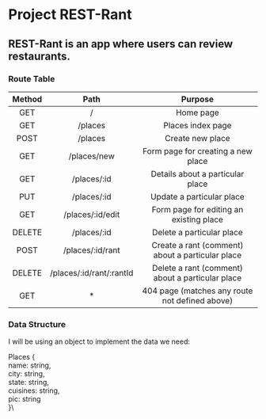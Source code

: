 # Project REST-Rant

## REST-Rant is an app where users can review restaurants.

### Route Table

| Method | Path | Purpose |
|:-:|:-:|:-:|
| GET | / | Home page |
| GET | /places | Places index page |
| POST | /places | Create new place |
| GET | /places/new | Form page for creating a new place |
| GET | /places/:id | Details about a particular place |
| PUT | /places/:id | Update a particular place |
| GET | /places/:id/edit | Form page for editing an existing place |
| DELETE | /places/:id | Delete a particular place |
| POST | /places/:id/rant | Create a rant (comment) about a particular place |
| DELETE | /places/:id/rant/:rantId | Delete a rant (comment) about a particular place |
| GET | * | 404 page (matches any route not defined above) |

### Data Structure

I will be using an object to implement the data we need:

Places {\
   name: string,\
   city: string,\
   state: string,\
   cuisines: string,\
   pic: string\
}\
